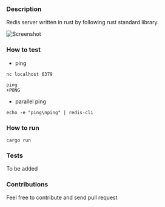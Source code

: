 ### Description
Redis server written in rust by following rust standard library. 

![Screenshot](https://avatars.githubusercontent.com/u/1529926?s=200&v=4)

### How to test

* ping
```
nc localhost 6379

ping
+PONG
```
* parallel ping
```
echo -e "ping\nping" | redis-cli
```

### How to run 
```
cargo run 
```

### Tests
To be added

### Contributions
Feel free to contribute and send pull request